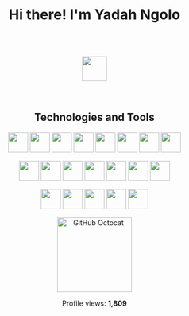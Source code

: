 <h1 align = "center"> Hi there! I'm Yadah Ngolo </h1>

<br>
<br>

<p align = "center">
<a href="https://www.linkedin.com/in/yadah-ngolo-b866501b3/">
    <img src="https://img.shields.io/badge/LinkedIn-blue?logo=linkedin&style=for-the-badge" height="50" />
</a>
</p>

<br>

<h2 align = "center"> Technologies and Tools </h2>

<p align="center">
  <img src="https://img.shields.io/badge/-JavaScript-yellow?logo=javascript&logoColor=black&style=for-the-badge" height="40"/>
  <img src="https://img.shields.io/badge/-Python-blue?logo=python&logoColor=white&style=for-the-badge" height="40"/>
  <img src="https://img.shields.io/badge/Java-ED8B00?style=for-the-badge&logo=openjdk&logoColor=white" height="40"/>
  <img src="https://img.shields.io/badge/-C++-00599C?logo=c%2B%2B&logoColor=white&style=for-the-badge" height="40"/>
  <img src="https://img.shields.io/badge/-C-A8B9CC?logo=c&logoColor=black&style=for-the-badge" height="40"/>
  <img src="https://img.shields.io/badge/-C%23-239120?logo=c-sharp&logoColor=white&style=for-the-badge" height="40"/>
  <img src="https://img.shields.io/badge/-.NET-512BD4?logo=dotnet&logoColor=white&style=for-the-badge" height="40"/>
  <img src="https://img.shields.io/badge/-Git-F05032?logo=git&logoColor=white&style=for-the-badge" height="40"/>
</p>

<p align="center">
  <img src="https://img.shields.io/badge/-GitHub-181717?logo=github&logoColor=white&style=for-the-badge" height="40"/>
  <img src="https://img.shields.io/badge/-HTML5-E34F26?logo=html5&logoColor=white&style=for-the-badge" height="40"/>
  <img src="https://img.shields.io/badge/-CSS3-1572B6?logo=css3&logoColor=white&style=for-the-badge" height="40"/>
  <img src="https://img.shields.io/badge/-Node.js-339933?logo=node.js&logoColor=white&style=for-the-badge" height="40"/>
  <img src="https://img.shields.io/badge/-npm-CB3837?logo=npm&logoColor=white&style=for-the-badge" height="40"/>
  <img src="https://img.shields.io/badge/-MySQL-4479A1?logo=mysql&logoColor=white&style=for-the-badge" height="40"/>
  <img src="https://img.shields.io/badge/-Firebase-FFCA28?logo=firebase&logoColor=black&style=for-the-badge" height="40"/>
</p>

<p align="center">
  <img src="https://img.shields.io/badge/-Android%20Studio-3DDC84?logo=android-studio&logoColor=white&style=for-the-badge" height="40"/>
  <img src="https://img.shields.io/badge/-Figma-F24E1E?logo=figma&logoColor=white&style=for-the-badge" height="40"/>
  <img src="https://img.shields.io/badge/-Assembly-6E6E6E?style=for-the-badge" height="40"/>
  <img src="https://img.shields.io/badge/-Embedded%20Systems-000000?style=for-the-badge" height="40"/>
  <img src="https://img.shields.io/badge/-Azure%20DevOps-0078D7?logo=azure-devops&logoColor=white&style=for-the-badge" height="40"/>
</p>

<p align="center">
  <img src="https://github.githubassets.com/images/icons/emoji/octocat.png" alt="GitHub Octocat" width="150" />
</p>

<div></div>

<p align="center">
   Profile views: <strong>1,809</strong>
</p>
